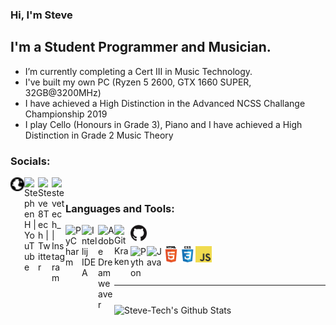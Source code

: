 ### Hi, I'm Steve

## I'm a Student Programmer and Musician.
- I’m currently completing a Cert III in Music Technology.
- I've built my own PC (Ryzen 5 2600, GTX 1660 SUPER, 32GB@3200MHz)
- I have achieved a High Distinction in the Advanced NCSS Challange Championship 2019
- I play Cello (Honours in Grade 3), Piano and I have achieved a High Distinction in Grade 2 Music Theory

### Socials:
[<img align="left" alt="SteveTech.me" width="22px" src="https://raw.githubusercontent.com/iconic/open-iconic/master/svg/globe.svg" />](https://stevetech.me)
[<img align="left" alt="Stephen H | YouTube" width="22px" src="https://cdn.jsdelivr.net/npm/simple-icons@v3/icons/youtube.svg" />](https://www.youtube.com/c/SteveTech)
[<img align="left" alt="Steve8Tech | Twitter" width="22px" src="https://cdn.jsdelivr.net/npm/simple-icons@v3/icons/twitter.svg" />](https://twitter.com/Steve8Tech)
[<img align="left" alt="stevetech_ | Instagram" width="22px" src="https://cdn.jsdelivr.net/npm/simple-icons@v3/icons/instagram.svg" />](https://www.instagram.com/stevetech_)

<br>

### Languages and Tools:
[<img align="left" alt="PyCharm" width="26px" src="https://upload.wikimedia.org/wikipedia/commons/1/1d/PyCharm_Icon.svg" />](https://www.jetbrains.com/pycharm/)
[<img align="left" alt="Intellij IDEA" width="26px" src="https://upload.wikimedia.org/wikipedia/commons/9/9c/IntelliJ_IDEA_Icon.svg" />](https://www.jetbrains.com/idea/)
[<img align="left" alt="Adobe Dreamweaver" width="26px" src="https://www.adobe.com/content/dam/cc/icons/dw_cc_app_RGB.svg" />](https://www.adobe.com/au/products/dreamweaver.html)
[<img align="left" alt="GitKraken" width="26px" src="https://1v5ymx3zt3y73fq5gy23rtnc-wpengine.netdna-ssl.com/wp-content/uploads/2021/06/gitkraken-logo-light-sq.svg" />](https://www.gitkraken.com/)
[<img align="left" alt="GitHub" width="26px" src="https://raw.githubusercontent.com/github/explore/78df643247d429f6cc873026c0622819ad797942/topics/github/github.png" />](https://github.com/)
<br>
<br>
[<img align="left" alt="Python" width="26px" src="https://upload.wikimedia.org/wikipedia/commons/c/c3/Python-logo-notext.svg" />](https://www.python.org/)
[<img align="left" alt="Java" width="26px" src="https://upload.wikimedia.org/wikipedia/en/3/30/Java_programming_language_logo.svg" />](https://www.java.com/en/)
<img align="left" alt="HTML5" width="26px" src="https://raw.githubusercontent.com/github/explore/80688e429a7d4ef2fca1e82350fe8e3517d3494d/topics/html/html.png" />
<img align="left" alt="CSS3" width="26px" src="https://raw.githubusercontent.com/github/explore/80688e429a7d4ef2fca1e82350fe8e3517d3494d/topics/css/css.png" />
<img align="left" alt="JavaScript" width="26px" src="https://raw.githubusercontent.com/github/explore/80688e429a7d4ef2fca1e82350fe8e3517d3494d/topics/javascript/javascript.png" />

<br>
<br>

---

<br>

<img align="left" alt="Steve-Tech's Github Stats" src="https://github-readme-stats.vercel.app/api?username=Steve-Tech&show_icons=true&theme=gruvbox" />
